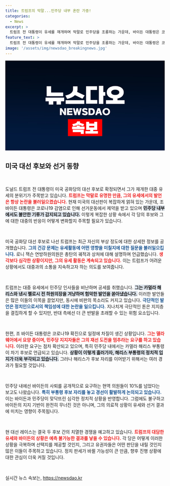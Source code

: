 ```yaml
---
title: 트럼프의 막말...민주당 내부 혼란 가중!
categories:
  - News
excerpt: >
  트럼프 전 대통령이 유세를 재개하며 막말로 민주당을 조롱하는 가운데, 바이든 대통령은 코로나19로 선거운동을 중단했습니다. 민주당 내부에서 사퇴 요구가 커지고, 카멀라 해리스 부통령이 후보로 거론되는 상황이 펼쳐지고 있습니다. 클릭하여 더 알아보세요!
feature_text: >
  트럼프 전 대통령이 유세를 재개하며 막말로 민주당을 조롱하는 가운데, 바이든 대통령은 코로나19로 선거운동을 중단했습니다. 민주당 내부에서 사퇴 요구가 커지고, 카멀라 해리스 부통령이 후보로 거론되는 상황이 펼쳐지고 있습니다. 클릭하여 더 알아보세요!
image: '/assets/img/newsdao_breakingnews.jpg'
---
```


<p><img src="/assets/img/newsdao_breakingnews.jpg" alt="ranknews 속보" /></p>

<h2 data-ke-size="size26">미국 대선 후보와 선거 동향</h2>

<p data-ke-size="size16">&nbsp;</p>

<p>도널드 트럼프 전 대통령이 미국 공화당의 대선 후보로 확정되면서 그가 재개한 대중 유세의 분위기가 주목받고 있습니다. <b><span style="color: #ee2323;">트럼프는 막말로 유명한 만큼, 그의 유세에서의 발언은 항상 논란을 불러일으켰습니다.</span></b> 현재 미국의 대선판이 복잡하게 얽혀 있는 가운데, 조 바이든 대통령은 코로나19 감염으로 인해 선거운동에서 제약을 받고 있으며 <b><span style="background-color: #21538527;">민주당 내부에서도 불안한 기류가 감지되고 있습니다.</span></b> 이렇게 복잡한 상황 속에서 각 당의 후보와 그에 대한 대중의 반응이 어떻게 변화할지 주목할 필요가 있습니다.</p>

<p data-ke-size="size16">&nbsp;</p>

<p>미국 공화당 대선 후보로 나선 트럼프는 최근 자신의 부상 정도에 대한 상세한 정보를 공개했습니다. <b><span style="color: #1a5490;">그의 건강 문제는 유세활동에 어떤 영향을 미칠지에 대한 질문을 불러일으킵니다.</span></b> 로니 잭슨 연방하원의원은 총탄의 궤적과 상처에 대해 설명하며 언급했습니다. <b><span style="color: #ee2323;">생각보다 심각한 상황이지만, 그의 유세 활동은 계속되고 있습니다.</span></b> 이는 트럼프가 어려운 상황에서도 대중과의 소통을 지속하고자 하는 의도를 보여줍니다.</p>

<p data-ke-size="size16">&nbsp;</p>

<p>트럼프는 대중 유세에서 민주당 인사들을 비난하며 공세를 취했습니다. <b><span style="background-color: #21538527;">그는 카멀라 해리스와 낸시 펠로시 전 하원의장을 겨냥하며 험악한 발언을 쏟아냈습니다.</span></b> 이러한 발언들은 많은 이들의 이목을 끌었지만, 동시에 비판의 목소리도 커지고 있습니다. <b><span style="color: #1a5490;">극단적인 발언은 정치인으로서의 책임성에 대한 논란을 일으킵니다.</span></b> 지나치게 극단적인 톤은 지지층을 결집하게 할 수 있지만, 반대 측에선 더 큰 반발을 초래할 수 있는 위험 요소입니다.</p>

<p data-ke-size="size16">&nbsp;</p>

<p>한편, 조 바이든 대통령은 코로나19 확진으로 일정에 차질이 생긴 상황입니다. <b><span style="color: #ee2323;">그는 델라웨어에서 요양 중이며, 민주당 지지자들은 그의 재선 도전을 멈추라는 요구를 하고 있습니다.</span></b> 이러한 요구는 점차 확산되고 있으며, 특히 민주당 내에서는 카멀라 해리스 부통령이 차기 후보로 언급되고 있습니다. <b><span style="background-color: #21538527;">상황이 이렇게 흘러가자, 해리스 부통령의 정치적 입지가 더욱 부각되고 있습니다.</span></b> 그러나 해리스가 후보 자리를 이어받기 위해서는 여러 경과가 필요할 것입니다.</p>

<p data-ke-size="size16">&nbsp;</p>

<p>민주당 내에선 바이든의 사퇴를 공개적으로 요구하는 현역 의원들이 10%를 넘었다는 보고도 나왔습니다. <b><span style="color: #1a5490;">특히 부통령 후보 자리를 놓고 경선이 활발하게 논의되고 있습니다.</span></b> 이는 바이든과 민주당이 맞닥뜨린 심각한 정치적 상황을 반영합니다. 그럼에도 불구하고 바이든의 지지 기반이 완전히 무너진 것은 아니며, 그의 의료적 상황이 유세와 선거 결과에 미치는 영향이 주목됩니다.</p>

<p data-ke-size="size16">&nbsp;</p>

<p>현 대선 레이스는 결국 두 후보 간의 치열한 경쟁을 예고하고 있습니다. <b><span style="color: #ee2323;">트럼프의 대담한 유세와 바이든의 상황은 예측 불가능한 결과를 낳을 수 있습니다.</span></b> 각 당은 어떻게 이러한 상황을 극복하며 선택지를 제공할 것인지, 그리고 유권자들은 어떤 판단을 내릴 것인지 많은 이들이 주목하고 있습니다. 정치 판세가 바뀔 가능성이 큰 만큼, 향후 진행 상황에 대한 관심이 더욱 커질 것입니다.</p>

<p data-ke-size="size16">&nbsp;</p>
실시간 뉴스 속보는, <a href="https://newsdao.kr" rel="dofollow">https://newsdao.kr</a>


